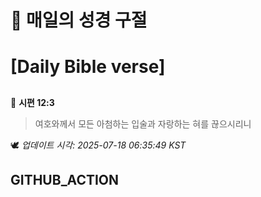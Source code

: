 # 🙏 매일의 성경 구절
# [Daily Bible verse]
##
<!-- START_BIBLE_VERSE -->
📖 **시편 12:3**
> 여호와께서 모든 아첨하는 입술과 자랑하는 혀를 끊으시리니

🕊️ _업데이트 시각: 2025-07-18 06:35:49 KST_
  <!-- END_BIBLE_VERSE -->
## GITHUB_ACTION
